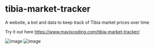 # tibia-market-tracker
A website, a bot and data to keep track of Tibia market prices over time

Try it out here https://www.mayiscoding.com/tibia-market-tracker/

![image](https://user-images.githubusercontent.com/19623152/232283743-6dbe49c3-3160-4fcc-b954-84c806b539fc.png)
![image](https://user-images.githubusercontent.com/19623152/232283724-1a94f723-1ee8-4945-92be-7326bec77969.png)
